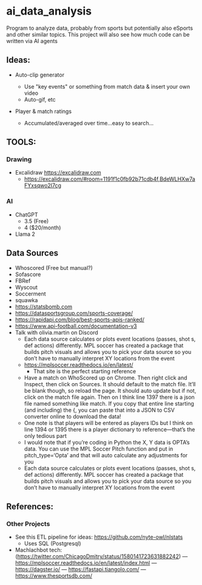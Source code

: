 # ai_data_analysis
Program to analyze data, probably from sports but potentially also eSports and other similar topics. This project will also see how much code can be written via AI agents

## Ideas:
- Auto-clip generator
    - Use "key events" or something from match data & insert your own video
    - Auto-gif, etc

- Player & match ratings
    - Accumulated/averaged over time...easy to search...

## TOOLS:
### Drawing
- Excalidraw https://excalidraw.com
    - https://excalidraw.com/#room=1191f1c0fb92b71cdb4f,BdeWLHXw7aFYxsqwo2I7cg
### AI
- ChatGPT
    - 3.5 (Free)
    - 4 ($20/month)
- Llama 2

## Data Sources
- Whoscored (Free but manual?)
- Sofascore
- FBRef
- Wyscout
- Soccerment
- squawka
- https://statsbomb.com
- https://datasportsgroup.com/sports-coverage/
- https://rapidapi.com/blog/best-sports-apis-ranked/
- https://www.api-football.com/documentation-v3
- Talk with olivia.martin on Discord
    - Each data source calculates or plots event locations (passes, shot s, def actions) differently. MPL soccer has created a package that builds pitch visuals and allows you to pick your data source so you don’t have to manually interpret XY locations from the event
	- https://mplsoccer.readthedocs.io/en/latest/
        - That site is the perfect starting reference
    - Have a match on WhoScored up on Chrome. Then right click and Inspect, then click on Sources. It should default to the match file. It’ll be blank though, so reload the page. It should auto update but if not, click on the match file again. Then on I think line 1397 there is a json file named something like match. If you copy that entire line starting (and including) the {, you can paste that into a JSON to CSV converter online to download the data!
    - One note is that players will be entered as players IDs but I think on line 1394 or 1395 there is a player dictionary to reference—that’s the only tedious part
    - I would note that if you’re coding in Python the X, Y data is OPTA’s data. You can use the MPL Soccer Pitch function and put in pitch_type=‘Opta’ and that will auto calculate any adjustments for you
    - Each data source calculates or plots event locations  (passes, shot s, def actions) differently. MPL soccer has created a package that builds pitch visuals and allows you to pick your data source so you don’t have to manually interpret XY locations from the event


## References:

### Other Projects
- See this ETL pipeline for ideas: https://github.com/nyte-owl/nlstats
    - Uses SQL (Postgresql)
- Machlachbot tech: (https://twitter.com/ChicagoDmitry/status/1580141723631882242)
    — https://mplsoccer.readthedocs.io/en/latest/index.html
    — https://dagster.io/
    — https://fastapi.tiangolo.com/
    — https://www.thesportsdb.com/

